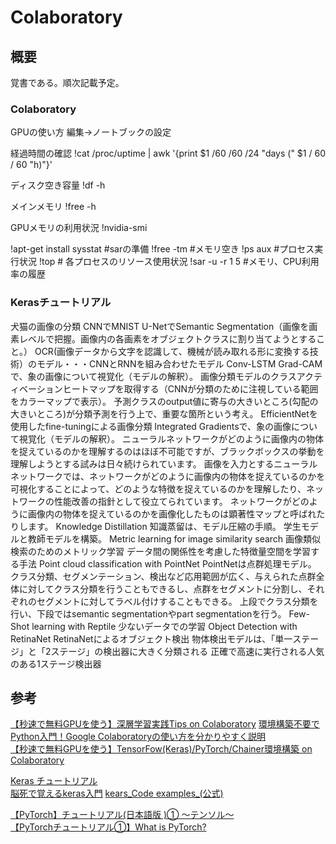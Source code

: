 # Colaboratory

## 概要
覚書である。順次記載予定。  

### Colaboratory
GPUの使い方
編集→ノートブックの設定

経過時間の確認
!cat /proc/uptime | awk '{print $1 /60 /60 /24 "days (" $1 / 60 / 60 "h)"}'

ディスク空き容量
!df -h

メインメモリ
!free -h

GPUメモリの利用状況
!nvidia-smi

!apt-get install sysstat #sarの準備
!free -tm #メモリ空き
!ps aux #プロセス実行状況
!top # 各プロセスのリソース使用状況
!sar -u -r 1 5 #メモリ、CPU利用率の履歴

### Kerasチュートリアル
犬猫の画像の分類
CNNでMNIST
U-NetでSemantic Segmentation（画像を画素レベルで把握。画像内の各画素をオブジェクトクラスに割り当てようとすること。）
OCR(画像データから文字を認識して、機械が読み取れる形に変換する技術）のモデル・・・CNNとRNNを組み合わせたモデル
Conv-LSTM
Grad-CAMで、象の画像について視覚化（モデルの解釈）。
    画像分類モデルのクラスアクティベーションヒートマップを取得する（CNNが分類のために注視している範囲をカラーマップで表示）。
    予測クラスのoutput値に寄与の大きいところ(勾配の大きいところ)が分類予測を行う上で、重要な箇所という考え。
EfficientNetを使用したfine-tuningによる画像分類
Integrated Gradientsで、象の画像について視覚化（モデルの解釈）。
    ニューラルネットワークがどのように画像内の物体を捉えているのかを理解するのはほぼ不可能ですが、ブラックボックスの挙動を理解しようとする試みは日々続けられています。
    画像を入力とするニューラルネットワークでは、ネットワークがどのように画像内の物体を捉えているのかを可視化することによって、どのような特徴を捉えているのかを理解したり、ネットワークの性能改善の指針として役立てられています。
    ネットワークがどのように画像内の物体を捉えているのかを画像化したものは顕著性マップと呼ばれたりします。
Knowledge Distillation
    知識蒸留は、モデル圧縮の手順。
    学生モデルと教師モデルを構築。
Metric learning for image similarity search
    画像類似検索のためのメトリック学習
    データ間の関係性を考慮した特徴量空間を学習する手法
Point cloud classification with PointNet
    PointNetは点群処理モデル。
    クラス分類、セグメンテーション、検出など応用範囲が広く、与えられた点群全体に対してクラス分類を行うこともできるし、点群をセグメントに分割し、それぞれのセグメントに対してラベル付けすることもできる。
    上段でクラス分類を行い、下段ではsemantic segmentationやpart segmentationを行う。
Few-Shot learning with Reptile
    少ないデータでの学習
Object Detection with RetinaNet
    RetinaNetによるオブジェクト検出
    物体検出モデルは、「単一ステージ」と「2ステージ」の検出器に大きく分類される
    正確で高速に実行される人気のある1ステージ検出器



## 参考
[【秒速で無料GPUを使う】深層学習実践Tips on Colaboratory](https://qiita.com/tomo_makes/items/b3c60b10f7b25a0a5935)
[環境構築不要でPython入門！Google Colaboratoryの使い方を分かりやすく説明](https://cpp-learning.com/python_colaboratory/)  
[【秒速で無料GPUを使う】TensorFow(Keras)/PyTorch/Chainer環境構築 on Colaboratory](https://qiita.com/tomo_makes/items/f70fe48c428d3a61e131)

[Keras チュートリアル](https://qiita.com/sasayabaku/items/64a01363bcd5c44feb0b)  
[脳死で覚えるkeras入門](https://qiita.com/wataoka/items/5c6766d3e1c674d61425)
[kears_Code examples_(公式)](https://keras.io/examples/)  

[【PyTorch】チュートリアル(日本語版 )① 〜テンソル〜](https://qiita.com/Hexans/items/bb0f95c0c180f696a598)  
[【PyTorchチュートリアル①】What is PyTorch?](https://qiita.com/sudominoru/items/544aec4dc867187a93fa)  
